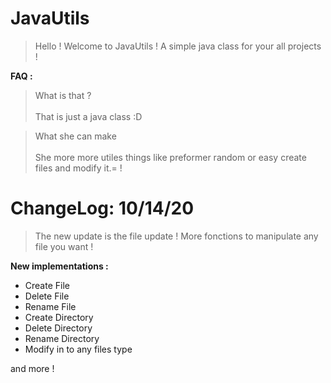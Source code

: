 # JavaUtils

> Hello ! Welcome to JavaUtils ! A simple java class for your all projects !

**FAQ :**

> What is that ? <br/>
<br />That is just a java class :D

> What she can make <br/>
<br />She more more utiles things like preformer random or easy create files and modify it.= !

# ChangeLog: 10/14/20

> The new update is the file update ! More fonctions to manipulate any file you want !

**New implementations :**

- Create File
- Delete File
- Rename File
- Create Directory
- Delete Directory
- Rename Directory
- Modify in to any files type

and more !
